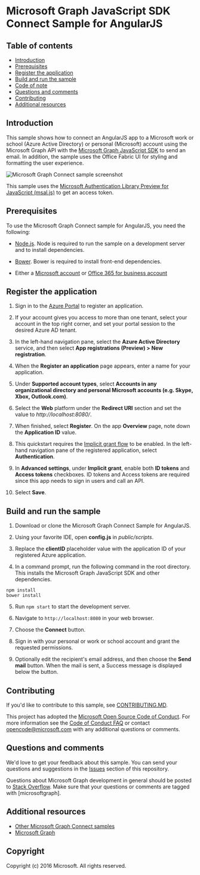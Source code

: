# Microsoft Graph JavaScript SDK Connect Sample for AngularJS

## Table of contents

* [Introduction](#introduction)
* [Prerequisites](#prerequisites)
* [Register the application](#register-the-application)
* [Build and run the sample](#build-and-run-the-sample)
* [Code of note](#code-of-note)
* [Questions and comments](#questions-and-comments)
* [Contributing](#contributing)
* [Additional resources](#additional-resources)

## Introduction

This sample shows how to connect an AngularJS app to a Microsoft work or school (Azure Active Directory) or personal (Microsoft) account  using the Microsoft Graph API with the [Microsoft Graph JavaScript SDK](https://github.com/microsoftgraph/msgraph-sdk-javascript) to send an email. In addition, the sample uses the Office Fabric UI for styling and formatting the user experience.

![Microsoft Graph Connect sample screenshot](./README_assets/screenshot.png)

This sample uses the [Microsoft Authentication Library Preview for JavaScript (msal.js)](https://github.com/AzureAD/microsoft-authentication-library-for-js) to get an access token.

## Prerequisites

To use the Microsoft Graph Connect sample for AngularJS, you need the following:
* [Node.js](https://nodejs.org/). Node is required to run the sample on a development server and to install dependencies. 

* [Bower](https://bower.io). Bower is required to install front-end dependencies.

* Either a [Microsoft account](https://www.outlook.com) or [Office 365 for business account](https://msdn.microsoft.com/en-us/office/office365/howto/setup-development-environment#bk_Office365Account)

## Register the application

1. Sign in to the [Azure Portal](https://portal.azure.com/) to register an application.

1. If your account gives you access to more than one tenant, select your account in the top right corner, and set your portal session to the desired Azure AD tenant.

1. In the left-hand navigation pane, select the **Azure Active Directory** service, and then select **App registrations (Preview) > New registration**.

1. When the **Register an application** page appears, enter a name for your application.

1. Under **Supported account types**, select **Accounts in any organizational directory and personal Microsoft accounts (e.g. Skype, Xbox, Outlook.com)**.

1. Select the **Web** platform under the **Redirect URI** section and set the value to *http://localhost:8080/*.

1. When finished, select **Register**.  On the app **Overview** page, note down the **Application ID** value.

1. This quickstart requires the [Implicit grant flow](https://docs.microsoft.com/en-us/azure/active-directory/develop/v2-oauth2-implicit-grant-flow) to be enabled. In the left-hand navigation pane of the registered application, select **Authentication**.

1. In **Advanced settings**, under **Implicit grant**, enable both **ID tokens** and **Access tokens** checkboxes. ID tokens and Access tokens are required since this app needs to sign in users and call an API.

1. Select **Save**.

## Build and run the sample

1. Download or clone the Microsoft Graph Connect Sample for AngularJS.

2. Using your favorite IDE, open **config.js** in *public/scripts*.

3. Replace the **clientID** placeholder value with the application ID of your registered Azure application.

4. In a command prompt, run the following command in the root directory. This installs the Microsoft Graph JavaScript SDK and other dependencies.

  ```
npm install
bower install
  ```
  
5. Run `npm start` to start the development server.

6. Navigate to `http://localhost:8080` in your web browser.

7. Choose the **Connect** button.

8. Sign in with your personal or work or school account and grant the requested permissions.

9. Optionally edit the recipient's email address, and then choose the **Send mail** button. When the mail is sent, a Success message is displayed below the button.

## Contributing

If you'd like to contribute to this sample, see [CONTRIBUTING.MD](/CONTRIBUTING.md).

This project has adopted the [Microsoft Open Source Code of Conduct](https://opensource.microsoft.com/codeofconduct/). For more information see the [Code of Conduct FAQ](https://opensource.microsoft.com/codeofconduct/faq/) or contact [opencode@microsoft.com](mailto:opencode@microsoft.com) with any additional questions or comments.

## Questions and comments

We'd love to get your feedback about this sample. You can send your questions and suggestions in the [Issues](https://github.com/microsoftgraph/angular-connect-rest-sample/issues) section of this repository.

Questions about Microsoft Graph development in general should be posted to [Stack Overflow](https://stackoverflow.com/questions/tagged/microsoftgraph). Make sure that your questions or comments are tagged with [microsoftgraph].
  
## Additional resources

- [Other Microsoft Graph Connect samples](https://github.com/MicrosoftGraph?utf8=%E2%9C%93&query=-Connect)
- [Microsoft Graph](http://graph.microsoft.io)

## Copyright
Copyright (c) 2016 Microsoft. All rights reserved.





